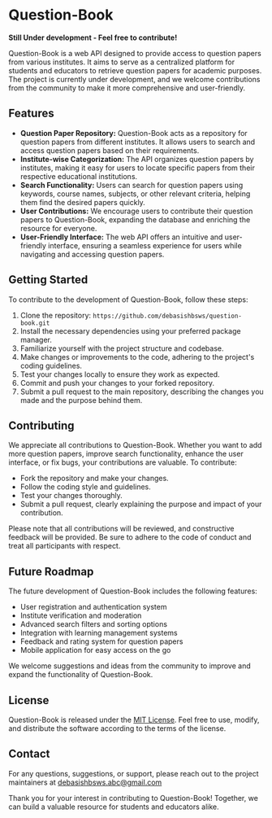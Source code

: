 # Question-Book

**Still Under development - Feel free to contribute!**

Question-Book is a web API designed to provide access to question papers from various institutes. It aims to serve as a centralized platform for students and educators to retrieve question papers for academic purposes. The project is currently under development, and we welcome contributions from the community to make it more comprehensive and user-friendly.

## Features

- **Question Paper Repository:** Question-Book acts as a repository for question papers from different institutes. It allows users to search and access question papers based on their requirements.
- **Institute-wise Categorization:** The API organizes question papers by institutes, making it easy for users to locate specific papers from their respective educational institutions.
- **Search Functionality:** Users can search for question papers using keywords, course names, subjects, or other relevant criteria, helping them find the desired papers quickly.
- **User Contributions:** We encourage users to contribute their question papers to Question-Book, expanding the database and enriching the resource for everyone.
- **User-Friendly Interface:** The web API offers an intuitive and user-friendly interface, ensuring a seamless experience for users while navigating and accessing question papers.

## Getting Started

To contribute to the development of Question-Book, follow these steps:

1. Clone the repository: `https://github.com/debasishbsws/question-book.git`
2. Install the necessary dependencies using your preferred package manager.
3. Familiarize yourself with the project structure and codebase.
4. Make changes or improvements to the code, adhering to the project's coding guidelines.
5. Test your changes locally to ensure they work as expected.
6. Commit and push your changes to your forked repository.
7. Submit a pull request to the main repository, describing the changes you made and the purpose behind them.

## Contributing

We appreciate all contributions to Question-Book. Whether you want to add more question papers, improve search functionality, enhance the user interface, or fix bugs, your contributions are valuable. To contribute:

- Fork the repository and make your changes.
- Follow the coding style and guidelines.
- Test your changes thoroughly.
- Submit a pull request, clearly explaining the purpose and impact of your contribution.

Please note that all contributions will be reviewed, and constructive feedback will be provided. Be sure to adhere to the code of conduct and treat all participants with respect.

## Future Roadmap

The future development of Question-Book includes the following features:

- User registration and authentication system
- Institute verification and moderation
- Advanced search filters and sorting options
- Integration with learning management systems
- Feedback and rating system for question papers
- Mobile application for easy access on the go

We welcome suggestions and ideas from the community to improve and expand the functionality of Question-Book.

## License

Question-Book is released under the [MIT License](LICENSE). Feel free to use, modify, and distribute the software according to the terms of the license.

## Contact

For any questions, suggestions, or support, please reach out to the project maintainers at debasishbsws.abc@gmail.com

Thank you for your interest in contributing to Question-Book! Together, we can build a valuable resource for students and educators alike.